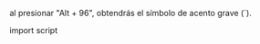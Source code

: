 <!-- backtick o acento grave -->
al presionar "Alt + 96", obtendrás el símbolo de acento grave (`).


import script



